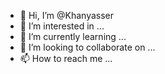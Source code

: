 - 👋 Hi, I’m @Khanyasser
- 👀 I’m interested in ...
- 🌱 I’m currently learning ...
- 💞️ I’m looking to collaborate on ...
- 📫 How to reach me ...

<!---
Khanyasser/Khanyasser is a ✨ special ✨ repository because its `README.md` (this file) appears on your GitHub profile.
You can click the Preview link to take a look at your changes.
--->
